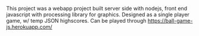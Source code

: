 This project was a webapp project built server side with nodejs, front end javascript with processing library for graphics. Designed as a single player game, w/ temp JSON highscores. Can be played through https://ball-game-js.herokuapp.com/



